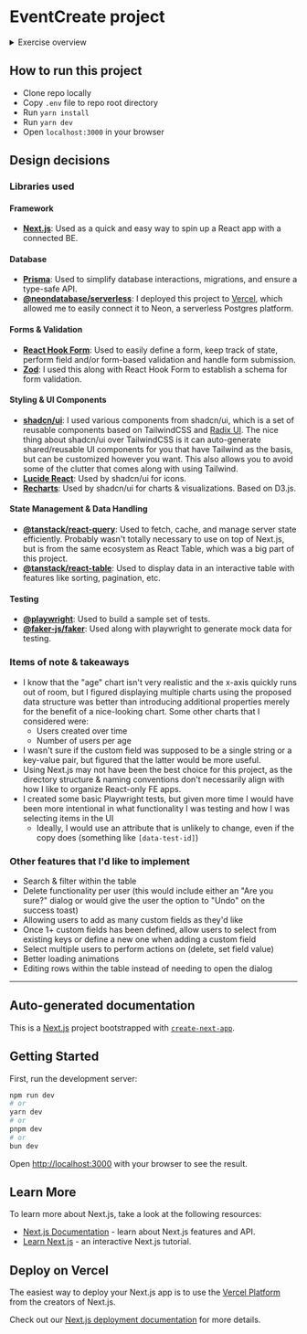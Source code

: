 # EventCreate project

<details>
<summary>Exercise overview</summary>

## Developer Exercise

Build a responsive single-page application (SPA) using React that allows a user to submit and edit existing data in a table interface.

### The application should:

- Allow the user to submit a form with the following fields: Name, Email, and Age
- Allow users to add/remove a custom field dynamically to the form
- Validate inputs (eg, Email format, Age as a positive number)

### After submitting the form, the user should be able to:

- View the data of their submissions in a table
- Edit previously submitted data
- Visualize their data as a chart (e.g., Bar or Pie Chart) to visualize the data (use a library like Chart.js or D3.js) that updates when new information is submitted.

### Notes

- The application should be optimized for fast loading and handle up to large data entries without noticeable lag.
- Building a backend is not necessary but exercise should showcase how data is handled and loaded client side on the application.
- Buidling for all test cases and scenarios is not necessary but code should showcase your knowledge and experience with testing front end code.

### Deliverables

- Submit a GitHub repository link containing your code with a README on how to run the project.
- Feel free to add any additional information about your design decisions here.
</details>

## How to run this project

- Clone repo locally
- Copy `.env` file to repo root directory
- Run `yarn install`
- Run `yarn dev`
- Open `localhost:3000` in your browser

## Design decisions

### Libraries used

#### Framework

- [**Next.js**](https://nextjs.org/): Used as a quick and easy way to spin up a React app with a connected BE.

#### Database

- [**Prisma**](https://www.prisma.io/): Used to simplify database interactions, migrations, and ensure a type-safe API.
- [**@neondatabase/serverless**](https://neon.tech/): I deployed this project to [Vercel](https://nextjs.org/docs/app/building-your-application/deploying#managed-nextjs-with-vercel), which allowed me to easily connect it to Neon, a serverless Postgres platform.

#### Forms & Validation

- [**React Hook Form**](https://react-hook-form.com/): Used to easily define a form, keep track of state, perform field and/or form-based validation and handle form submission.
- [**Zod**](https://zod.dev/): I used this along with React Hook Form to establish a schema for form validation.

#### Styling & UI Components

- [**shadcn/ui**](https://ui.shadcn.com/): I used various components from shadcn/ui, which is a set of reusable components based on TailwindCSS and [Radix UI](https://www.radix-ui.com/). The nice thing about shadcn/ui over TailwindCSS is it can auto-generate shared/reusable UI components for you that have Tailwind as the basis, but can be customized however you want. This also allows you to avoid some of the clutter that comes along with using Tailwind.
- [**Lucide React**](https://lucide.dev/): Used by shadcn/ui for icons.
- [**Recharts**](https://recharts.org/en-US/): Used by shadcn/ui for charts & visualizations. Based on D3.js.

#### State Management & Data Handling

- [**@tanstack/react-query**](https://tanstack.com/query/latest/): Used to fetch, cache, and manage server state efficiently. Probably wasn't totally necessary to use on top of Next.js, but is from the same ecosystem as React Table, which was a big part of this project.
- [**@tanstack/react-table**](https://tanstack.com/table/latest/): Used to display data in an interactive table with features like sorting, pagination, etc.

#### Testing

- [**@playwright**](https://playwright.dev/): Used to build a sample set of tests.
- [**@faker-js/faker**](https://fakerjs.dev/): Used along with playwright to generate mock data for testing.

### Items of note & takeaways
- I know that the "age" chart isn't very realistic and the x-axis quickly runs out of room, but I figured displaying multiple charts using the proposed data structure was better than introducing additional properties merely for the benefit of a nice-looking chart. Some other charts that I considered were:
    - Users created over time
    - Number of users per age
- I wasn't sure if the custom field was supposed to be a single string or a key-value pair, but figured that the latter would be more useful.
- Using Next.js may not have been the best choice for this project, as the directory structure & naming conventions don't necessarily align with how I like to organize React-only FE apps.
- I created some basic Playwright tests, but given more time I would have been more intentional in what functionality I was testing and how I was selecting items in the UI
  - Ideally, I would use an attribute that is unlikely to change, even if the copy does (something like `[data-test-id]`)

### Other features that I'd like to implement
- Search & filter within the table
- Delete functionality per user (this would include either an "Are you sure?" dialog or would give the user the option to "Undo" on the success toast)
- Allowing users to add as many custom fields as they'd like
- Once 1+ custom fields has been defined, allow users to select from existing keys or define a new one when adding a custom field
- Select multiple users to perform actions on (delete, set field value)
- Better loading animations
- Editing rows within the table instead of needing to open the dialog

----

## Auto-generated documentation

This is a [Next.js](https://nextjs.org) project bootstrapped with [`create-next-app`](https://nextjs.org/docs/app/api-reference/cli/create-next-app).

## Getting Started

First, run the development server:

```bash
npm run dev
# or
yarn dev
# or
pnpm dev
# or
bun dev
```

Open [http://localhost:3000](http://localhost:3000) with your browser to see the result.

## Learn More

To learn more about Next.js, take a look at the following resources:

- [Next.js Documentation](https://nextjs.org/docs) - learn about Next.js features and API.
- [Learn Next.js](https://nextjs.org/learn) - an interactive Next.js tutorial.

## Deploy on Vercel

The easiest way to deploy your Next.js app is to use the [Vercel Platform](https://vercel.com/new?utm_medium=default-template&filter=next.js&utm_source=create-next-app&utm_campaign=create-next-app-readme) from the creators of Next.js.

Check out our [Next.js deployment documentation](https://nextjs.org/docs/app/building-your-application/deploying) for more details.
